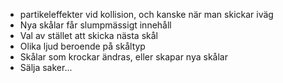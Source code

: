 * partikeleffekter vid kollision, och kanske när man skickar iväg
* Nya skålar får slumpmässigt innehåll
* Val av stället att skicka nästa skål
* Olika ljud beroende på skåltyp
* Skålar som krockar ändras, eller skapar nya skålar
* Sälja saker...